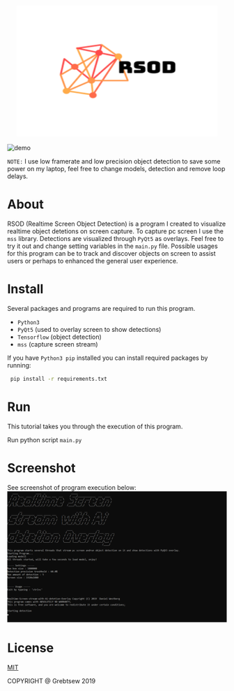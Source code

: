 <p align="center">
  <img width="460" height="300" src="images/logo.png">
</p>

![demo](images/demo1.gif)

`NOTE:` I use low framerate and low precision object detection to save some
power on my laptop, feel free to change models, detection and remove loop delays.

# About
RSOD (Realtime Screen Object Detection) is a program I created to visualize
realtime object detetions on screen capture. To capture pc screen I use the `mss`
library. Detections are visualized through `PyQt5` as overlays. Feel free to try it out
and change setting variables in the `main.py` file. Possible usages for this program can
be to track and discover objects on screen to assist users or perhaps to enhanced
the general user experience.

# Install
Several packages and programs are required to run this program.

* `Python3`
* `PyQt5` (used to overlay screen to show detections)
* `Tensorflow` (object detection)
* `mss` (capture screen stream)

If you have `Python3 pip` installed you can install required packages by running:

```bash
 pip install -r requirements.txt
```

# Run
This tutorial takes you through the execution of this program.

Run python script `main.py`

# Screenshot
See screenshot of program execution below:
![screenshot](images/screenshot.png)

# License
[MIT](LICENSE)

COPYRIGHT @ Grebtsew 2019
